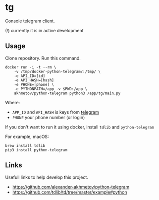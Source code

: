 # tg

Console telegram client.

(!) currently it is in active development


## Usage

Clone repository.
Run this command.

```
docker run -i -t --rm \
    -v /tmp/docker-python-telegram/:/tmp/ \
    -e API_ID=[id]
    -e API_HASH=[hash]
    -e PHONE=[phone] \
    -e PYTHONPATH=/app -v $PWD:/app \
    akhmetov/python-telegram python3 /app/tg/main.py
```

Where:

- `APP_ID` and `API_HASH` is keys from [telegram](https://core.telegram.org/api/obtaining_api_id)
- `PHONE` your phone number (or login)

If you don't want to run it using docker, install `tdlib` and `python-telegram`

For example, macOS:

```
brew install tdlib
pip3 install python-telegram
```


## Links

Usefull links to help develop this project.

- https://github.com/alexander-akhmetov/python-telegram
- https://github.com/tdlib/td/tree/master/example#python
